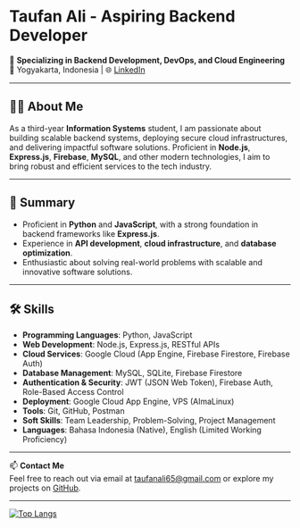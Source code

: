 # Taufan Ali - Aspiring Backend Developer  

🚀 **Specializing in Backend Development, DevOps, and Cloud Engineering**  
📍 Yogyakarta, Indonesia | 🌐 [LinkedIn](https://www.linkedin.com/in/taufan-ali-9b4a4218b/) 

---

## 👨‍💻 About Me  
As a third-year **Information Systems** student, I am passionate about building scalable backend systems, deploying secure cloud infrastructures, and delivering impactful software solutions. Proficient in **Node.js**, **Express.js**, **Firebase**, **MySQL**, and other modern technologies, I aim to bring robust and efficient services to the tech industry.

---

## 📜 Summary  
- Proficient in **Python** and **JavaScript**, with a strong foundation in backend frameworks like **Express.js**.  
- Experience in **API development**, **cloud infrastructure**, and **database optimization**.  
- Enthusiastic about solving real-world problems with scalable and innovative software solutions.  

---

## 🛠️ Skills  
- **Programming Languages**: Python, JavaScript  
- **Web Development**: Node.js, Express.js, RESTful APIs  
- **Cloud Services**: Google Cloud (App Engine, Firebase Firestore, Firebase Auth)  
- **Database Management**: MySQL, SQLite, Firebase Firestore  
- **Authentication & Security**: JWT (JSON Web Token), Firebase Auth, Role-Based Access Control  
- **Deployment**: Google Cloud App Engine, VPS (AlmaLinux)  
- **Tools**: Git, GitHub, Postman  
- **Soft Skills**: Team Leadership, Problem-Solving, Project Management  
- **Languages**: Bahasa Indonesia (Native), English (Limited Working Proficiency)  

---

📫 **Contact Me**  
Feel free to reach out via email at [taufanali65@gmail.com](mailto:taufanali65@gmail.com) or explore my projects on [GitHub](https://github.com/taufanAli65).  

---
[![Top Langs](https://github-readme-stats-git-masterrstaa-rickstaa.vercel.app/api/top-langs/?username=taufanali65&theme=dracula)](https://github.com/anuraghazra/github-readme-stats)
<!--
**taufanAli65/taufanAli65** is a ✨ _special_ ✨ repository because its `README.md` (this file) appears on your GitHub profile.

Here are some ideas to get you started:

- 🔭 I’m currently working on ...
- 🌱 I’m currently learning ...
- 👯 I’m looking to collaborate on ...
- 🤔 I’m looking for help with ...
- 💬 Ask me about ...
- 📫 How to reach me: ...
- 😄 Pronouns: ...
- ⚡ Fun fact: ...
-->
